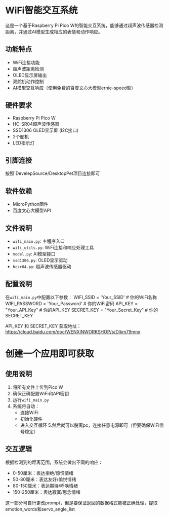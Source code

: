 # WiFi智能交互系统

这是一个基于Raspberry Pi Pico W的智能交互系统，能够通过超声波传感器检测距离，并通过AI模型生成相应的表情和动作响应。

## 功能特点

- WiFi连接功能
- 超声波距离检测
- OLED显示屏输出
- 双舵机动作控制
- AI模型交互响应（使用免费的百度文心大模型ernie-speed型）

## 硬件要求

- Raspberry Pi Pico W
- HC-SR04超声波传感器
- SSD1306 OLED显示屏 (I2C接口)
- 2个舵机
- LED指示灯

## 引脚连接
按照`DevelepSource/DesktopPet项目连接即可

## 软件依赖

- MicroPython固件
- 百度文心大模型API

## 文件说明

- `wifi_main.py`: 主程序入口
- `wifi_utils.py`: WiFi连接和响应处理工具
- `model.py`: AI模型接口
- `ssd1306.py`: OLED显示驱动
- `hcsr04.py`: 超声波传感器驱动

## 配置说明

在`wifi_main.py`中配置以下参数：
WIFI_SSID = 'Your_SSID' # 你的WiFi名称
WIFI_PASSWORD = 'Your_Password' # 你的WiFi密码
API_KEY = "Your_API_Key" # 你的API_KEY
SECRET_KEY = "Your_Secret_Key" # 你的SECRET_KEY

API_KEY 和 SECRET_KEY 获取地址：https://cloud.baidu.com/doc/WENXINWORKSHOP/s/Dlkm79mnx
# 创建一个应用即可获取


## 使用说明

1. 将所有文件上传到Pico W
2. 确保正确配置WiFi和API密钥
3. 运行`wifi_main.py`
4. 系统将自动：
   - 连接WiFi
   - 初始化硬件
   - 进入交互循环
5.然后就可以脱离pc，连接任意电源即可（但要确保WiFi信号稳定）
## 交互逻辑

根据检测到的距离范围，系统会做出不同的响应：
- 0-50厘米：表达拒绝/惊慌情绪
- 50-80厘米：表达友好/愉悦情绪
- 80-150厘米：表达期待/呼唤情绪
- 150-250厘米：表达寂寞/思念情绪

这一部分可自行更改prompt，但是要保证返回的数据格式能被正确处理，提取emotion_words和servo_angle_list

